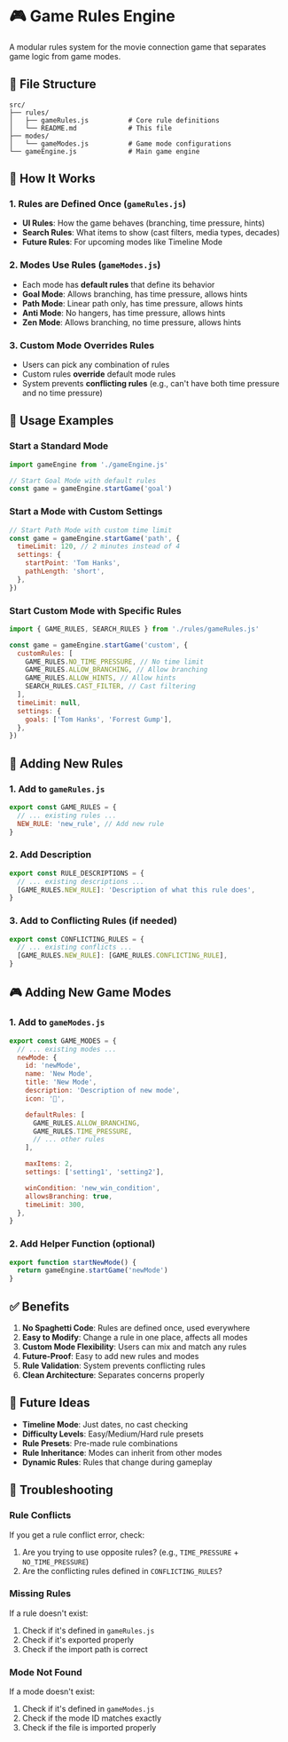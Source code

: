 # 🎮 Game Rules Engine

A modular rules system for the movie connection game that separates game logic from game modes.

## 📁 File Structure

```
src/
├── rules/
│   ├── gameRules.js          # Core rule definitions
│   └── README.md             # This file
├── modes/
│   └── gameModes.js          # Game mode configurations
└── gameEngine.js             # Main game engine
```

## 🎯 How It Works

### 1. **Rules are Defined Once** (`gameRules.js`)

- **UI Rules**: How the game behaves (branching, time pressure, hints)
- **Search Rules**: What items to show (cast filters, media types, decades)
- **Future Rules**: For upcoming modes like Timeline Mode

### 2. **Modes Use Rules** (`gameModes.js`)

- Each mode has **default rules** that define its behavior
- **Goal Mode**: Allows branching, has time pressure, allows hints
- **Path Mode**: Linear path only, has time pressure, allows hints
- **Anti Mode**: No hangers, has time pressure, allows hints
- **Zen Mode**: Allows branching, no time pressure, allows hints

### 3. **Custom Mode Overrides Rules**

- Users can pick any combination of rules
- Custom rules **override** default mode rules
- System prevents **conflicting rules** (e.g., can't have both time pressure and no time pressure)

## 🚀 Usage Examples

### Start a Standard Mode

```javascript
import gameEngine from './gameEngine.js'

// Start Goal Mode with default rules
const game = gameEngine.startGame('goal')
```

### Start a Mode with Custom Settings

```javascript
// Start Path Mode with custom time limit
const game = gameEngine.startGame('path', {
  timeLimit: 120, // 2 minutes instead of 4
  settings: {
    startPoint: 'Tom Hanks',
    pathLength: 'short',
  },
})
```

### Start Custom Mode with Specific Rules

```javascript
import { GAME_RULES, SEARCH_RULES } from './rules/gameRules.js'

const game = gameEngine.startGame('custom', {
  customRules: [
    GAME_RULES.NO_TIME_PRESSURE, // No time limit
    GAME_RULES.ALLOW_BRANCHING, // Allow branching
    GAME_RULES.ALLOW_HINTS, // Allow hints
    SEARCH_RULES.CAST_FILTER, // Cast filtering
  ],
  timeLimit: null,
  settings: {
    goals: ['Tom Hanks', 'Forrest Gump'],
  },
})
```

## 🔧 Adding New Rules

### 1. Add to `gameRules.js`

```javascript
export const GAME_RULES = {
  // ... existing rules ...
  NEW_RULE: 'new_rule', // Add new rule
}
```

### 2. Add Description

```javascript
export const RULE_DESCRIPTIONS = {
  // ... existing descriptions ...
  [GAME_RULES.NEW_RULE]: 'Description of what this rule does',
}
```

### 3. Add to Conflicting Rules (if needed)

```javascript
export const CONFLICTING_RULES = {
  // ... existing conflicts ...
  [GAME_RULES.NEW_RULE]: [GAME_RULES.CONFLICTING_RULE],
}
```

## 🎮 Adding New Game Modes

### 1. Add to `gameModes.js`

```javascript
export const GAME_MODES = {
  // ... existing modes ...
  newMode: {
    id: 'newMode',
    name: 'New Mode',
    title: 'New Mode',
    description: 'Description of new mode',
    icon: '🎲',

    defaultRules: [
      GAME_RULES.ALLOW_BRANCHING,
      GAME_RULES.TIME_PRESSURE,
      // ... other rules
    ],

    maxItems: 2,
    settings: ['setting1', 'setting2'],

    winCondition: 'new_win_condition',
    allowsBranching: true,
    timeLimit: 300,
  },
}
```

### 2. Add Helper Function (optional)

```javascript
export function startNewMode() {
  return gameEngine.startGame('newMode')
}
```

## ✅ Benefits

1. **No Spaghetti Code**: Rules are defined once, used everywhere
2. **Easy to Modify**: Change a rule in one place, affects all modes
3. **Custom Mode Flexibility**: Users can mix and match any rules
4. **Future-Proof**: Easy to add new rules and modes
5. **Rule Validation**: System prevents conflicting rules
6. **Clean Architecture**: Separates concerns properly

## 🔮 Future Ideas

- **Timeline Mode**: Just dates, no cast checking
- **Difficulty Levels**: Easy/Medium/Hard rule presets
- **Rule Presets**: Pre-made rule combinations
- **Rule Inheritance**: Modes can inherit from other modes
- **Dynamic Rules**: Rules that change during gameplay

## 🐛 Troubleshooting

### Rule Conflicts

If you get a rule conflict error, check:

1. Are you trying to use opposite rules? (e.g., `TIME_PRESSURE` + `NO_TIME_PRESSURE`)
2. Are the conflicting rules defined in `CONFLICTING_RULES`?

### Missing Rules

If a rule doesn't exist:

1. Check if it's defined in `gameRules.js`
2. Check if it's exported properly
3. Check if the import path is correct

### Mode Not Found

If a mode doesn't exist:

1. Check if it's defined in `gameModes.js`
2. Check if the mode ID matches exactly
3. Check if the file is imported properly
